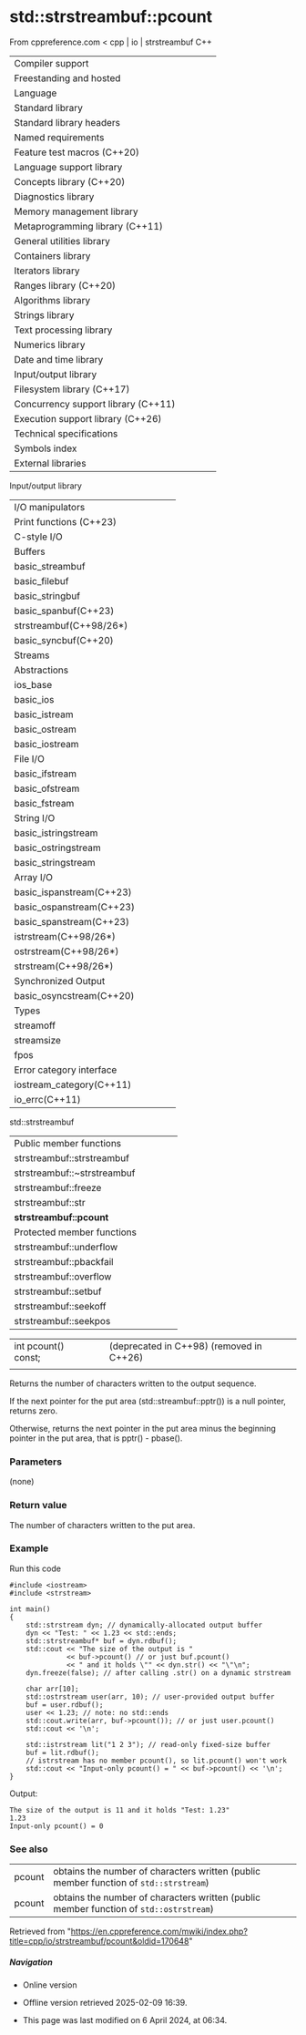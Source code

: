 # std::strstreambuf::pcount

From cppreference.com
< cpp‎ | io‎ | strstreambuf
C++

|  |  |  |  |  |
| --- | --- | --- | --- | --- |
| Compiler support | | | | |
| Freestanding and hosted | | | | |
| Language | | | | |
| Standard library | | | | |
| Standard library headers | | | | |
| Named requirements | | | | |
| Feature test macros (C++20) | | | | |
| Language support library | | | | |
| Concepts library (C++20) | | | | |
| Diagnostics library | | | | |
| Memory management library | | | | |
| Metaprogramming library (C++11) | | | | |
| General utilities library | | | | |
| Containers library | | | | |
| Iterators library | | | | |
| Ranges library (C++20) | | | | |
| Algorithms library | | | | |
| Strings library | | | | |
| Text processing library | | | | |
| Numerics library | | | | |
| Date and time library | | | | |
| Input/output library | | | | |
| Filesystem library (C++17) | | | | |
| Concurrency support library (C++11) | | | | |
| Execution support library (C++26) | | | | |
| Technical specifications | | | | |
| Symbols index | | | | |
| External libraries | | | | |

Input/output library

|  |  |  |  |  |
| --- | --- | --- | --- | --- |
| I/O manipulators | | | | |
| Print functions (C++23) | | | | |
| C-style I/O | | | | |
| Buffers | | | | |
| basic_streambuf | | | | |
| basic_filebuf | | | | |
| basic_stringbuf | | | | |
| basic_spanbuf(C++23) | | | | |
| strstreambuf(C++98/26\*) | | | | |
| basic_syncbuf(C++20) | | | | |
| Streams | | | | |
| Abstractions | | | | |
| ios_base | | | | |
| basic_ios | | | | |
| basic_istream | | | | |
| basic_ostream | | | | |
| basic_iostream | | | | |
| File I/O | | | | |
| basic_ifstream | | | | |
| basic_ofstream | | | | |
| basic_fstream | | | | |
| String I/O | | | | |
| basic_istringstream | | | | |
| basic_ostringstream | | | | |
| basic_stringstream | | | | |
| Array I/O | | | | |
| basic_ispanstream(C++23) | | | | |
| basic_ospanstream(C++23) | | | | |
| basic_spanstream(C++23) | | | | |
| istrstream(C++98/26\*) | | | | |
| ostrstream(C++98/26\*) | | | | |
| strstream(C++98/26\*) | | | | |
| Synchronized Output | | | | |
| basic_osyncstream(C++20) | | | | |
| Types | | | | |
| streamoff | | | | |
| streamsize | | | | |
| fpos | | | | |
| Error category interface | | | | |
| iostream_category(C++11) | | | | |
| io_errc(C++11) | | | | |

std::strstreambuf

|  |  |  |  |  |
| --- | --- | --- | --- | --- |
| Public member functions | | | | |
| strstreambuf::strstreambuf | | | | |
| strstreambuf::~strstreambuf | | | | |
| strstreambuf::freeze | | | | |
| strstreambuf::str | | | | |
| ****strstreambuf::pcount**** | | | | |
| Protected member functions | | | | |
| strstreambuf::underflow | | | | |
| strstreambuf::pbackfail | | | | |
| strstreambuf::overflow | | | | |
| strstreambuf::setbuf | | | | |
| strstreambuf::seekoff | | | | |
| strstreambuf::seekpos | | | | |

|  |  |  |
| --- | --- | --- |
| int pcount() const; |  | (deprecated in C++98)  (removed in C++26) |
|  |  |  |

Returns the number of characters written to the output sequence.

If the next pointer for the put area (std::streambuf::pptr()) is a null pointer, returns zero.

Otherwise, returns the next pointer in the put area minus the beginning pointer in the put area, that is pptr() - pbase().

### Parameters

(none)

### Return value

The number of characters written to the put area.

### Example

Run this code

```
#include <iostream>
#include <strstream>
 
int main()
{
    std::strstream dyn; // dynamically-allocated output buffer
    dyn << "Test: " << 1.23 << std::ends;
    std::strstreambuf* buf = dyn.rdbuf();
    std::cout << "The size of the output is "
              << buf->pcount() // or just buf.pcount()
              << " and it holds \"" << dyn.str() << "\"\n";
    dyn.freeze(false); // after calling .str() on a dynamic strstream
 
    char arr[10];
    std::ostrstream user(arr, 10); // user-provided output buffer
    buf = user.rdbuf();
    user << 1.23; // note: no std::ends
    std::cout.write(arr, buf->pcount()); // or just user.pcount()
    std::cout << '\n';
 
    std::istrstream lit("1 2 3"); // read-only fixed-size buffer
    buf = lit.rdbuf();
    // istrstream has no member pcount(), so lit.pcount() won't work
    std::cout << "Input-only pcount() = " << buf->pcount() << '\n';
}

```

Output:

```
The size of the output is 11 and it holds "Test: 1.23"
1.23
Input-only pcount() = 0

```

### See also

|  |  |
| --- | --- |
| pcount | obtains the number of characters written   (public member function of `std::strstream`) |
| pcount | obtains the number of characters written   (public member function of `std::ostrstream`) |

Retrieved from "<https://en.cppreference.com/mwiki/index.php?title=cpp/io/strstreambuf/pcount&oldid=170648>"

##### Navigation

- Online version
- Offline version retrieved 2025-02-09 16:39.

- This page was last modified on 6 April 2024, at 06:34.